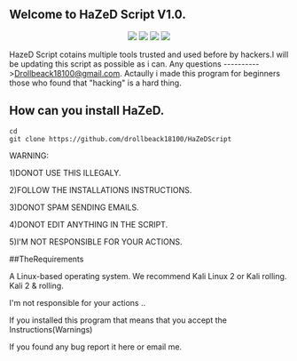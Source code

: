 ## Welcome to HaZeD Script V1.0.
<p align="center">
<img src="https://i.imgur.com/1GLNAwc.png?1"/>
<img src="https://i.imgur.com/oocH7hi.png?1"/>
<img src="https://i.imgur.com/YASeext.png?1"/>
<img src="https://i.imgur.com/v1rmfDW.png?1"/>
  
  

HazeD Script cotains multiple tools trusted and used before by hackers.I will be updating this script as possible as i can.
Any questions ---------->Drollbeack18100@gmail.com.
Actaully i made this program for beginners those who found that "hacking" is a hard thing.



## How can you install HaZeD.


```
cd
git clone https://github.com/drollbeack18100/HaZeDScript
```


WARNING:


1)DONOT USE THIS ILLEGALY.
  
  
2)FOLLOW THE INSTALLATIONS INSTRUCTIONS.


3)DONOT SPAM SENDING EMAILS.


4)DONOT EDIT ANYTHING IN THE SCRIPT.


5)I'M NOT RESPONSIBLE FOR YOUR ACTIONS.


##TheRequirements

A Linux-based operating system. We recommend Kali Linux 2 or Kali rolling. Kali 2 & rolling.



I'm not responsible for your actions ..


If you installed this program that means that you accept the Instructions(Warnings)


If you found any bug report it here or email me.



